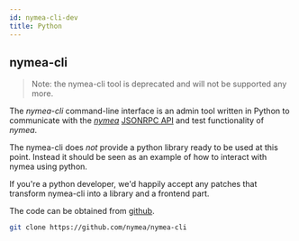 ```yaml
---
id: nymea-cli-dev
title: Python
---
```




## nymea-cli

> Note: the nymea-cli tool is deprecated and will not be supported any more.

The *nymea-cli* command-line interface is an admin tool written in Python to communicate with the [*nymea*](https://github.com/nymea/nymea) [JSONRPC API](raw-api) and test functionality of *nymea*.

The nymea-cli does *not* provide a python library ready to be used at this point. Instead it should be seen as an example of
how to interact with nymea using python.

If you're a python developer, we'd happily accept any patches that transform nymea-cli into a library and a frontend part.

The code can be obtained from [github](https://github.com/nymea/nymea-cli).

```bash
git clone https://github.com/nymea/nymea-cli
```
